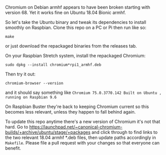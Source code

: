 Chromium on Debian armhf appears to have been broken starting with version 68.
Yet it works fine on Ubuntu 18.04 Bionic armhf.

So let's take the Ubuntu binary and tweak its dependencies to install smoothly on
Raspbian. Clone this repo on a PC or Pi then run like so:

    make

or just download the repackaged binaries from the releases tab.

On your Raspbian Stretch system, install the repackaged Chromium:

    sudo dpkg --install chromium*rpi1_armhf.deb

Then try it out:

    chromium-browser --version

and it should say something like `Chromium 75.0.3770.142 Built on Ubuntu , running on Raspbian 9.6`

On Raspbian Buster they're back to keeping Chromium current so this
becomes less relevant, unless they happen to fall behind again.

To update this repo anytime there's a new version of Chromium
it's not that hard. Go to
https://launchpad.net/~canonical-chromium-builds/+archive/ubuntu/stage/+packages
and click through to find links to the two relevant 18.04 armhf
\*.deb files, then update paths accordingly in `Makefile`. Please
file a pull request with your changes so that everyone can benefit.
